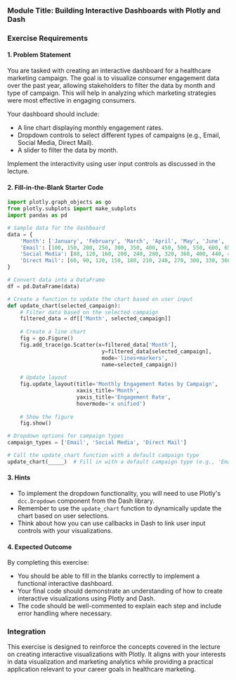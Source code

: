 ### Module Title: Building Interactive Dashboards with Plotly and Dash

### Exercise Requirements

#### 1. Problem Statement
You are tasked with creating an interactive dashboard for a healthcare marketing campaign. The goal is to visualize consumer engagement data over the past year, allowing stakeholders to filter the data by month and type of campaign. This will help in analyzing which marketing strategies were most effective in engaging consumers.

Your dashboard should include:
- A line chart displaying monthly engagement rates.
- Dropdown controls to select different types of campaigns (e.g., Email, Social Media, Direct Mail).
- A slider to filter the data by month.

Implement the interactivity using user input controls as discussed in the lecture. 

#### 2. Fill-in-the-Blank Starter Code
```python
import plotly.graph_objects as go
from plotly.subplots import make_subplots
import pandas as pd

# Sample data for the dashboard
data = {
    'Month': ['January', 'February', 'March', 'April', 'May', 'June', 'July', 'August', 'September', 'October', 'November', 'December'],
    'Email': [100, 150, 200, 250, 300, 350, 400, 450, 500, 550, 600, 650],
    'Social Media': [80, 120, 160, 200, 240, 280, 320, 360, 400, 440, 480, 520],
    'Direct Mail': [60, 90, 120, 150, 180, 210, 240, 270, 300, 330, 360, 390]
}

# Convert data into a DataFrame
df = pd.DataFrame(data)

# Create a function to update the chart based on user input
def update_chart(selected_campaign):
    # Filter data based on the selected campaign
    filtered_data = df[['Month', selected_campaign]]
    
    # Create a line chart
    fig = go.Figure()
    fig.add_trace(go.Scatter(x=filtered_data['Month'], 
                              y=filtered_data[selected_campaign], 
                              mode='lines+markers', 
                              name=selected_campaign))
    
    # Update layout
    fig.update_layout(title='Monthly Engagement Rates by Campaign',
                      xaxis_title='Month',
                      yaxis_title='Engagement Rate',
                      hovermode='x unified')
    
    # Show the figure
    fig.show()

# Dropdown options for campaign types
campaign_types = ['Email', 'Social Media', 'Direct Mail']

# Call the update_chart function with a default campaign type
update_chart(_____)  # Fill in with a default campaign type (e.g., 'Email')
```

#### 3. Hints
- To implement the dropdown functionality, you will need to use Plotly's `dcc.Dropdown` component from the Dash library.
- Remember to use the `update_chart` function to dynamically update the chart based on user selections.
- Think about how you can use callbacks in Dash to link user input controls with your visualizations.

#### 4. Expected Outcome
By completing this exercise:
- You should be able to fill in the blanks correctly to implement a functional interactive dashboard.
- Your final code should demonstrate an understanding of how to create interactive visualizations using Plotly and Dash.
- The code should be well-commented to explain each step and include error handling where necessary.

### Integration
This exercise is designed to reinforce the concepts covered in the lecture on creating interactive visualizations with Plotly. It aligns with your interests in data visualization and marketing analytics while providing a practical application relevant to your career goals in healthcare marketing.
